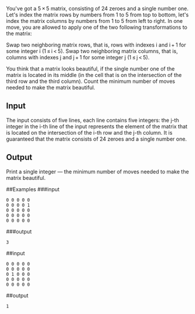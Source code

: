  You've got a 5 × 5 matrix, consisting of 24 zeroes and a single number one. Let's index the matrix rows by numbers from 1 to 5 from top to bottom, let's index the matrix columns by numbers from 1 to 5 from left to right. In one move, you are allowed to apply one of the two following transformations to the matrix:  

Swap two neighboring matrix rows, that is, rows with indexes i and i + 1 for some integer i (1 ≤ i < 5).
Swap two neighboring matrix columns, that is, columns with indexes j and j + 1 for some integer j (1 ≤ j < 5).

You think that a matrix looks beautiful, if the single number one of the matrix is located in its middle (in the cell that is on the intersection of the third row and the third column). Count the minimum number of moves needed to make the matrix beautiful. 

## Input 
The input consists of five lines, each line contains five integers: the j-th integer in the i-th line of the input represents the element of the matrix that is located on the intersection of the i-th row and the j-th column. It is guaranteed that the matrix consists of 24 zeroes and a single number one. 

## Output 
Print a single integer — the minimum number of moves needed to make the matrix beautiful. 

##Examples 
###input 
```
0 0 0 0 0 
0 0 0 0 1 
0 0 0 0 0 
0 0 0 0 0 
0 0 0 0 0 
```

###output 
```
3
```

##input 
```
0 0 0 0 0 
0 0 0 0 0 
0 1 0 0 0 
0 0 0 0 0 
0 0 0 0 0 
```

##output 
```
1 
```